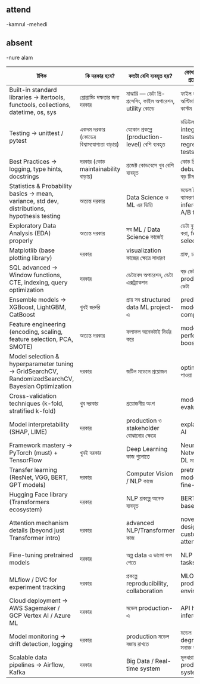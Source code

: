 ## attend

-kamrul
-mehedi

## absent

-nure alam

| টপিক                                                                                              | কি দরকার হবে?                           | কতটা বেশি ব্যবহৃত হয়?                                   | কোথায় / কেমন প্রয়োগ হয়?                            | শিখতে আগে / পরে করতে হবে?            |
| ------------------------------------------------------------------------------------------------- | --------------------------------------- | ------------------------------------------------------- | -------------------------------------------------- | ------------------------------------ |
| Built-in standard libraries → itertools, functools, collections, datetime, os, sys                | প্রোগ্রামিং দক্ষতার জন্য দরকার          | মাঝারি — ডেটা প্রি-প্রসেসিং, ফাইল অপারেশন, utility কোডে | ফাইল হ্যান্ডলিং, লুপ অপ্টিমাইজেশন, কাস্টম iterator | শুরুর দিকে ভালো ভাবে শিখতে হবে       |
| Testing → unittest / pytest                                                                       | একদম দরকার (কোডের বিশ্বাসযোগ্যতা বাড়ায়) | যেকোন প্রকল্পে (production-level) বেশি ব্যবহৃত          | মডিউল টেস্ট, integration tests, regression tests   | মধ্য পর্যায়ে শিখতে হবে               |
| Best Practices → logging, type hints, docstrings                                                  | দরকার (কোড maintainability বাড়ায়)       | প্রজেক্ট কোডবেসে খুব বেশি ব্যবহৃত                       | কোড রিভিউ, debugging, বড় টিম প্রকল্প              | শুরুর থেকে awareness থাকা উচিত       |
| Statistics & Probability basics → mean, variance, std dev, distributions, hypothesis testing      | অত্যন্ত দরকার                           | Data Science ও ML এর ভিত্তি                             | মডেল তৈরির ব্যাকরণ, inference, A/B testing         | শুরুতেই ভালোভাবে শিখতে হবে           |
| Exploratory Data Analysis (EDA) properly                                                          | অত্যন্ত দরকার                           | সব ML / Data Science কাজেই                              | ডেটা বুঝা, রিপোর্ট করা, feature selection          | শুরুর দিকে ভালো দক্ষতা গড়ে তুলতে হবে |
| Matplotlib (base plotting library)                                                                | দরকার                                   | visualization কাজের ক্ষেত্রে সাধারণ                     | গ্রাফ, চার্ট, রিপোর্টিং                            | EDA পরেই শিখে নিতে হবে               |
| SQL advanced → Window functions, CTE, indexing, query optimization                                | দরকার                                   | ডেটাবেস অপারেশন, ডেটা এক্সট্র্যাকশন                     | বড় ডেটাবেস, BI, production ডেটা                   | মাঝ পর্যায়ে শিখতে হবে                |
| Ensemble models → XGBoost, LightGBM, CatBoost                                                     | খুবই জরুরি                              | প্রায় সব structured data ML project- এ                  | prediction modeling, competition                   | ML ভিত্তি ভালো হলে শিখতে হবে         |
| Feature engineering (encoding, scaling, feature selection, PCA, SMOTE)                            | অত্যন্ত দরকার                           | ফলাফল অনেকটাই নির্ভর করে                                | model performance boost করা                        | ML মডেল শিখার সঙ্গে একই সময়ে         |
| Model selection & hyperparameter tuning → GridSearchCV, RandomizedSearchCV, Bayesian Optimization | দরকার                                   | জটিল মডেলে প্রয়োজন                                     | optimal মডেল পাওয়া                                 | মডেল শেখার পরে                       |
| Cross-validation techniques (k-fold, stratified k-fold)                                           | খুব দরকার                               | প্রয়োজনীয় অংশ                                           | model evaluation                                   | মডেল শেখার সময়েই                     |
| Model interpretability (SHAP, LIME)                                                               | দরকার                                   | production ও stakeholder বোঝানোর ক্ষেত্রে               | explainable AI                                     | উন্নত পর্যায়ে শিখতে হবে              |
| Framework mastery → PyTorch (must) + TensorFlow                                                   | খুবই দরকার                              | Deep Learning কাজ গুলোতে                                | Neural Networks, DL মডেল                           | শুরুর/dl ধাপে গুরুত্ব দিতে হবে       |
| Transfer learning (ResNet, VGG, BERT, GPT models)                                                 | দরকার                                   | Computer Vision / NLP কাজে                              | pretrained model থেকে fine-tune                    | DL দক্ষতা আসলে                       |
| Hugging Face library (Transformers ecosystem)                                                     | দরকার                                   | NLP প্রকল্পে অনেক ব্যবহৃত                               | BERT, GPT based tasks                              | NLP ধাপে                             |
| Attention mechanism details (beyond just Transformer intro)                                       | দরকার                                   | advanced NLP/Transformer কাজ                            | novel model design, custom attention               | গভীরে NLP করে                        |
| Fine-tuning pretrained models                                                                     | দরকার                                   | অল্প data এ ভালো ফল পেতে                                | NLP / CV tasks                                     | Transfer learning করা হলে            |
| MLflow / DVC for experiment tracking                                                              | দরকার                                   | প্রকল্পে reproducibility, collaboration                 | MLOps / production environment                     | মডেল চালাতে শুরু করলে                |
| Cloud deployment → AWS Sagemaker / GCP Vertex AI / Azure ML                                       | দরকার                                   | মডেল production-এ                                       | API hosting, inference                             | শেষ ধাপ                              |
| Model monitoring → drift detection, logging                                                       | দরকার                                   | production মডেল বজায় রাখতে                              | মডেল degradation সনাক্ত করা                        | deployment করার পর                   |
| Scalable data pipelines → Airflow, Kafka                                                          | দরকার                                   | Big Data / Real-time system                             | মূলধারার production system                         | advanced / engineering ধাপে          |
